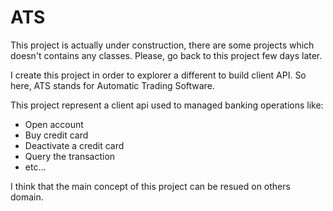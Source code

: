 # ATS

This project is actually under construction, there are some projects which doesn't contains any classes. Please, go back to this project few days later.


I create this project in order to explorer a different to build client API.
So here, ATS stands for Automatic Trading Software.

This project represent a client api used to managed banking operations like:

* Open account
* Buy credit card
* Deactivate a credit card 
* Query the transaction
* etc...

I think that the main concept of this project can be resued on others domain.
